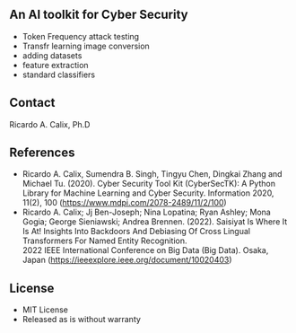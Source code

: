 ## An AI toolkit for Cyber Security

* Token Frequency attack testing
* Transfr learning image conversion 
* adding datasets
* feature extraction
* standard classifiers

## Contact

Ricardo A. Calix, Ph.D

## References

* Ricardo A. Calix, Sumendra B. Singh, Tingyu Chen, Dingkai Zhang and Michael Tu. (2020). 
Cyber Security Tool Kit (CyberSecTK): A Python Library for Machine Learning and Cyber Security. Information 2020, 11(2), 100 (https://www.mdpi.com/2078-2489/11/2/100)
* Ricardo A. Calix; Jj Ben-Joseph; Nina Lopatina; Ryan Ashley; Mona Gogia; George Sieniawski; Andrea Brennen. (2022). 
Saisiyat Is Where It Is At! Insights Into Backdoors And Debiasing Of Cross Lingual Transformers For Named Entity Recognition.  
2022 IEEE International Conference on Big Data (Big Data). Osaka, Japan (https://ieeexplore.ieee.org/document/10020403)

## License

* MIT License
* Released as is without warranty
